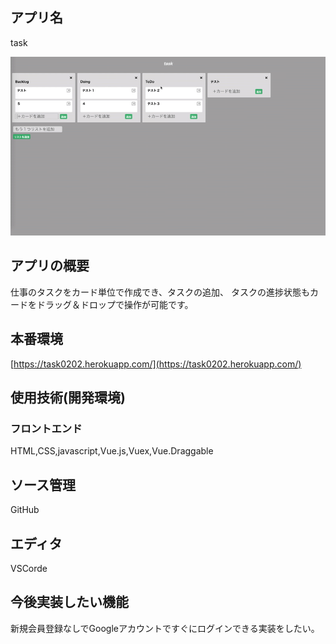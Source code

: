 ## アプリ名
task

![画像名](5ed0f954fe1af8c3ec52c144ff36f8cb.gif)

## アプリの概要
仕事のタスクをカード単位で作成でき、タスクの追加、
タスクの進捗状態もカードをドラッグ＆ドロップで操作が可能です。

## 本番環境
[https://task0202.herokuapp.com/](https://task0202.herokuapp.com/)

## 使用技術(開発環境)
### フロントエンド
HTML,CSS,javascript,Vue.js,Vuex,Vue.Draggable

## ソース管理
GitHub

## エディタ
VSCorde

## 今後実装したい機能
新規会員登録なしでGoogleアカウントですぐにログインできる実装をしたい。